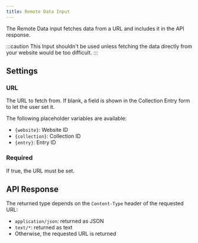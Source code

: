 ```yaml
---
title: Remote Data Input
---
```


The Remote Data input fetches data from a URL and includes it in the API response.

:::caution
This Input shouldn't be used unless fetching the data directly from your website would be too difficult.
:::

## Settings

### URL

The URL to fetch from. If blank, a field is shown in the Collection Entry form to let the user set it.

The following placeholder variables are available:
- `{website}`: Website ID
- `{collection}`: Collection ID
- `{entry}`: Entry ID

### Required

If true, the URL must be set.


## API Response

The returned type depends on the `Content-Type` header of the requested URL:
- `application/json`: returned as JSON
- `text/*`: returned as text
- Otherwise, the requested URL is returned